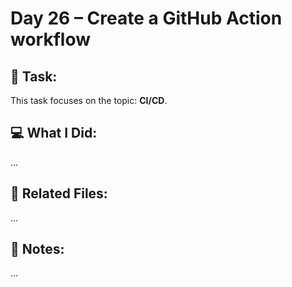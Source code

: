 # Day 26 – Create a GitHub Action workflow

## 🔧 Task:
This task focuses on the topic: **CI/CD**.

## 💻 What I Did:
...

## 🔗 Related Files:
...

## 📝 Notes:
...
